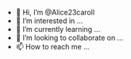 - 👋 Hi, I’m @Alice23caroll
- 👀 I’m interested in ...
- 🌱 I’m currently learning ...
- 💞️ I’m looking to collaborate on ...
- 📫 How to reach me ...

<!---
Alice23caroll/Alice23caroll is a ✨ special ✨ repository because its `README.md` (this file) appears on your GitHub profile.
You can click the Preview link to take a look at your changes.
--->
